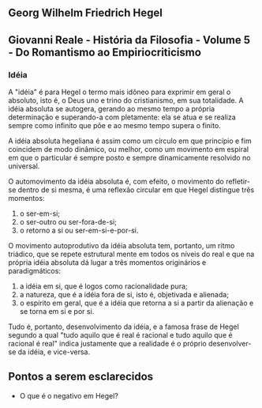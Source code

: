 ## Georg Wilhelm Friedrich Hegel

## Giovanni Reale - História da Filosofia - Volume 5 - Do Romantismo ao Empiriocriticismo

### Idéia

A "idéia" é para Hegel o termo mais idôneo para exprimir em geral o absoluto, isto é, o Deus uno e trino do cristianismo, em sua tota­lidade. A idéia absoluta se autogera, gerando ao mesmo tempo a própria determinação e superando-a com­ pletamente: ela se atua e se realiza sempre como infinito que põe e ao mesmo tempo supera o finito.

A idéia absoluta hegeliana é assim como um círculo em que princípio e fim coincidem de modo dinâmico, ou melhor, como um movimento em
espiral em que o particular é sempre posto e sempre dinamicamente resol­vido no universal.

O automovimento da idéia absoluta é, com efeito, o movimento do refle­tir-se dentro de si mesma, é uma refle­xão circular em que Hegel distingue três momentos:

1) o ser-em-si;
2) o ser-outro ou ser-fora-de-si;
3) o retorno a si ou ser-em-si-e-por-si.

O movimento autoprodutivo da idéia absoluta tem, portanto, um ritmo triádico, que se repete estrutural­ mente em todos os níveis do real e que na própria idéia absoluta dá lugar a três momentos originários e paradigmáticos:
1) a idéia em si, que é logos como racionalidade pura;
2) a natureza, que é a idéia fora de si, isto é, objetivada e alienada;
3) o espírito em geral, que é a idéia que retorna a si a partir da alienação e se torna em si e por si.

Tudo é, portanto, desenvolvimento da idéia, e a famosa frase de Hegel segundo a qual "tudo aquilo que é real é racional e tudo aquilo que é racional é real" indica justamente que a realidade é o próprio desenvolver-se da idéia, e vice-versa.

## Pontos a serem esclarecidos

- O que é o negativo em Hegel?